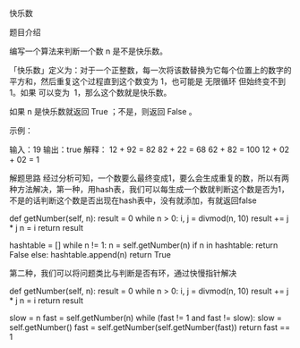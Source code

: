 快乐数

题目介绍

编写一个算法来判断一个数 n 是不是快乐数。

「快乐数」定义为：对于一个正整数，每一次将该数替换为它每个位置上的数字的平方和，然后重复这个过程直到这个数变为 1，也可能是 无限循环 但始终变不到 1。如果 可以变为  1，那么这个数就是快乐数。

如果 n 是快乐数就返回 True ；不是，则返回 False 。

示例：

输入：19
输出：true
解释：
12 + 92 = 82
82 + 22 = 68
62 + 82 = 100
12 + 02 + 02 = 1

解题思路
经过分析可知，一个数要么最终变成1，要么会生成重复的数，所以有两种方法解决，第一种，用hash表，我们可以每生成一个数就判断这个数是否为1，不是的话判断这个数是否出现在hash表中，没有就添加，有就返回false

def getNumber(self, n):
	result = 0
	while n > 0:
		i, j = divmod(n, 10)
		result += j * j
		n = i
	return result

hashtable = []
while n != 1:
	n = self.getNumber(n)
	if n in hashtable:
		return False
	else:
		hashtable.append(n)
return True

第二种，我们可以将问题类比与判断是否有环，通过快慢指针解决

def getNumber(self, n):
	result = 0
	while n > 0:
		i, j = divmod(n, 10)
		result += j * j
		n = i
	return result

slow = n
fast = self.getNumber(n)
while (fast != 1 and fast != slow):
	slow = self.getNumber()
	fast = self.getNumber(self.getNumber(fast))
return fast == 1
